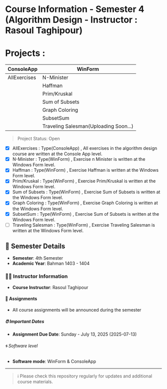 # Course Information - Semester 4 (Algorithm Design - Instructor : Rasoul Taghipour)

# Projects :

| ConsoleApp  |  WinForm   |
|-------------|------------|
| AllExercises| N-Minister |
|             |  Haffman   |
|             |Prim/Kruskal|
|             |Sum of Subsets|
|             |Graph Coloring|
|             |SubsetSum|
|             |Traveling Salesman(Uploading Soon...)|

> Project Status: Open  

  - [x] AllExercises : Type(ConsoleApp) , All exercises in the algorithm design course are written at the Console App level.
  - [x] N-Minister   : Type(WinForm)    , Exercise n Minister is written at the Windows Form level.
  - [x] Haffman      : Type(WinForm)    , Exercise Haffman is written at the Windows Form level.
  - [x] Prim/Kruskal : Type(WinForm)    , Exercise Prim/Kruskal is written at the Windows Form level.
  - [x] Sum of Subsets   : Type(WinForm)    , Exercise Sum of Subsets is written at the Windows Form level.
  - [x] Graph Coloring     : Type(WinForm)    , Exercise Graph Coloring is written at the Windows Form level.
  - [x] SubsetSum     : Type(WinForm)    , Exercise Sum of Subsets is written at the Windows Form level.
  - [ ] Traveling Salesman : Type(WinForm)    , Exercise Traveling Salesman is written at the Windows Form level.

## 📅 Semester Details
- **Semester**: 4th Semester
- **Academic Year**: Bahman 1403 - 1404

### 👨‍🏫 Instructor Information
- **Course Instructor**: Rasoul Taghipour

#### 📝 Assignments
- All course assignments will be announced during the semester

##### ⏰ Important Dates
- **Assignment Due Date**: Sunday - July 13, 2025 (2025-07-13)

###### 🌀 Software level
- **Software mode**: WinForm & ConsoleApp

---

> ℹ️ Please check this repository regularly for updates and additional course materials.
